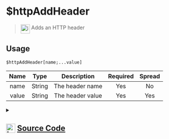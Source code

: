 # $httpAddHeader
> <img align="top" src="https://upload.wikimedia.org/wikipedia/commons/thumb/e/e4/Infobox_info_icon.svg/160px-Infobox_info_icon.svg.png?20150409153300" alt="image" width="25" height="auto"> Adds an HTTP header
## Usage
```
$httpAddHeader[name;...value]
```
| Name | Type | Description | Required | Spread
| :---: | :---: | :---: | :---: | :---: |
name | String | The header name | Yes | No
value | String | The header value | Yes | Yes
<details>
<summary>
    
## <img align="top" src="https://cdn4.iconfinder.com/data/icons/iconsimple-logotypes/512/github-512.png" alt="image" width="25" height="auto">  [Source Code](https://github.com/tryforge/ForgeScript-V2/blob/main/src/native/httpAddHeader.ts)
    
</summary>
    
```ts
import { ArgType, NativeFunction } from "../structures/NativeFunction"
import { Return } from "../structures/Return"

export default new NativeFunction({
    name: "$httpAddHeader",
    version: "1.0.0",
    description: "Adds an HTTP header",
    unwrap: true,
    args: [
        {
            name: "name",
            description: "The header name",
            rest: false,
            type: ArgType.String,
            required: true,
        },
        {
            name: "value",
            description: "The header value",
            rest: true,
            type: ArgType.String,
            required: true,
        },
    ],
    brackets: true,
    execute(ctx, [name, values]) {
        const value = values.join(";")
        if (!ctx.http.headers) ctx.http.headers = {}
        ctx.http.headers[name] = value
        return Return.success()
    },
})

```
    
</details>